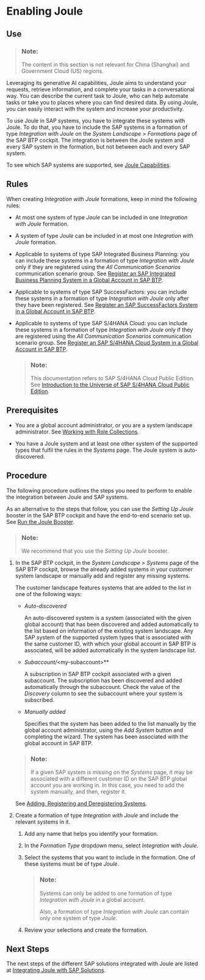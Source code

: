 <!-- loioe208f1fe75b748cb953b9e9db4b91bec -->

# Enabling Joule



<a name="loioe208f1fe75b748cb953b9e9db4b91bec__section_kbh_41c_dwb"/>

## Use

> ### Note:  
> The content in this section is not relevant for China \(Shanghai\) and Government Cloud \(US\) regions.

Leveraging its generative AI capabilities, Joule aims to understand your requests, retrieve information, and complete your tasks in a conversational way. You can describe the current task to Joule, who can help automate tasks or take you to places where you can find desired data. By using Joule, you can easily interact with the system and increase your productivity.

To use Joule in SAP systems, you have to integrate these systems with Joule. To do that, you have to include the SAP systems in a formation of type *Integration with Joule* on the *System Landscape* \> *Formations* page of the SAP BTP cockpit. The integration is between the Joule system and every SAP system in the formation, but not between each and every SAP system.

To see which SAP systems are supported, see [Joule Capabilities](https://help.sap.com/docs/JOULE/cfbd4200de484c19ab9b1333acaeb44e/41de8c499c72413c8e134493686a5348.html).



<a name="loioe208f1fe75b748cb953b9e9db4b91bec__section_h1s_5t2_lcc"/>

## Rules

When creating *Integration with Joule* formations, keep in mind the following rules:

-   At most one system of type *Joule* can be included in one *Integration with Joule* formation.

-   A system of type *Joule* can be included in at most one *Integration with Joule* formation.

-   Applicable to systems of type SAP Integrated Business Planning: you can include these systems in a formation of type *Integration with Joule* only if they are registered using the *All Communication Scenarios* communication scenario group. See [Register an SAP Integrated Business Planning System in a Global Account in SAP BTP](register-an-sap-integrated-business-planning-system-in-a-global-account-in-sap-btp-be85ce0.md).

-   Applicable to systems of type SAP SuccessFactors: you can include these systems in a formation of type *Integration with Joule* only after they have been registered. See [Register an SAP SuccessFactors System in a Global Account in SAP BTP](register-an-sap-successfactors-system-in-a-global-account-in-sap-btp-e956ba2.md).

-   Applicable to systems of type SAP S/4HANA Cloud: you can include these systems in a formation of type *Integration with Joule* only if they are registered using the *All Communication Scenarios* communication scenario group. See [Register an SAP S/4HANA Cloud System in a Global Account in SAP BTP](register-an-sap-s-4hana-cloud-system-in-a-global-account-in-sap-btp-28171b6.md).

    > ### Note:  
    > This documentation refers to SAP S/4HANA Cloud Public Edition. See [Introduction to the Universe of SAP S/4HANA Cloud Public Edition](https://help.sap.com/docs/SAP_S4HANA_CLOUD/f77dde055ecb4541b57787d362c46a36/2962fce53eef47b4b3a8e6c945adafbe.html).




<a name="loioe208f1fe75b748cb953b9e9db4b91bec__section_znb_p1c_dwb"/>

## Prerequisites

-   You are a global account administrator, or you are a system landscape administrator. See [Working with Role Collections](../50-administration-and-ops/working-with-role-collections-393ea0b.md).

-   You have a Joule system and at least one other system of the supported types that fulfil the rules in the *Systems* page. The Joule system is auto-discovered.




<a name="loioe208f1fe75b748cb953b9e9db4b91bec__section_v4q_p1c_dwb"/>

## Procedure

The following procedure outlines the steps you need to perform to enable the integration between Joule and SAP systems.

As an alternative to the steps that follow, you can use the *Setting Up Joule* booster in the SAP BTP cockpit and have the end-to-end scenario set up. See [Run the Joule Booster](https://help.sap.com/docs/JOULE/6189c8655c484916bb8eb767126a653a/34157c476600476cb9180062db6002af.html?version=CLOUD).

> ### Note:  
> We recommend that you use the *Setting Up Joule* booster.

1.  In the SAP BTP cockpit, in the *System Landscape* \> *Systems* page of the SAP BTP cockpit, browse the already added systems in your customer system landscape or manually add and register any missing systems.

    The customer landscape features systems that are added to the list in one of the following ways:

    -   *Auto-discovered*

        An auto-discovered system is a system \(associated with the given global account\) that has been discovered and added automatically to the list based on information of the existing system landscape. Any SAP system of the supported system types that is associated with the same customer ID, with which your global account in SAP BTP is associated, will be added automatically in the system landscape list.

    -   *Subaccount/*<my-subaccount\>**

        A subscription in SAP BTP cockpit associated with a given subaccount. The subscription has been discovered and added automatically through the subaccount. Check the value of the *Discovery* column to see the subaccount where your system is subscribed.

    -   *Manually added*

        Specifies that the system has been added to the list manually by the global account administrator, using the *Add System* button and completing the wizard. The system has been associated with the global account in SAP BTP.


    > ### Note:  
    > If a given SAP system is missing on the *Systems* page, it may be associated with a different customer ID on the SAP BTP global account you are working in. In this case, you need to add the system manually, and then, register it.

    See [Adding, Registering and Deregistering Systems](adding-registering-and-deregistering-systems-2ffdaff.md).

2.  Create a formation of type *Integration with Joule* and include the relevant systems in it.

    1.  Add any name that helps you identify your formation.

    2.  In the *Formation Type* dropdown menu, select *Integration with Joule*.

    3.  Select the systems that you want to include in the formation. One of these systems must be of type *Joule*.

        > ### Note:  
        > Systems can only be added to one formation of type *Integration with Joule* in a global account.
        > 
        > Also, a formation of type *Integration with Joule* can contain only one system of type *Joule*.

    4.  Review your selections and create the formation.





<a name="loioe208f1fe75b748cb953b9e9db4b91bec__section_bbm_s3m_vvb"/>

## Next Steps

The next steps of the different SAP solutions integrated with Joule are listed at [Integrating Joule with SAP Solutions](https://help.sap.com/docs/JOULE/a566dd86443f447aadfb5dfd9e1b7acc/702f3db8996a4a5bbceb6abd33c3ec69.html).

